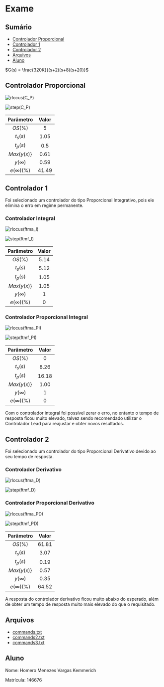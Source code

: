 # Exame

## Sumário

- [Controlador Proporcional](#controlador-proporcional)
- [Controlador 1](#controlador-1)
- [Controlador 2](#controlador-2)
- [Arquivos](#arquivos)
- [Aluno](#aluno)

$G(s) = \frac{320K}{(s+2)(s+8)(s+20)}$

## Controlador Proporcional

![rlocus(C_P)](Exame/rlocus(C_P).png)

![step(C_P)](Exame/step(C_P).png)

| Parâmetro | Valor |
| :-: | :-: |
| $OS(\%)$ | 5 |
| $t_s(s)$ | 1.05 |
| $t_p(s)$ | 0.5 |
| $Max\{y(x)\}$ | 0.61 |
| $y(\infty)$ | 0.59 |
| $e(\infty)(\%)$ | 41.49 |

## Controlador 1

Foi selecionado um controlador do tipo Proporcional Integrativo, pois ele elimina o erro em regime permanente.

### Controlador Integral

![rlocus(ftma_I)](Exame/C1/rlocus(ftma_I).png)

![step(ftmf_I)](Exame/C1/step(ftmf_I).png)

| Parâmetro | Valor |
| :-: | :-: |
| $OS(\%)$ | 5.14 |
| $t_s(s)$ | 5.12 |
| $t_p(s)$ | 1.05 |
| $Max\{y(x)\}$ | 1.05 |
| $y(\infty)$ | 1 |
| $e(\infty)(\%)$ | 0 |

### Controlador Proporcional Integral

![rlocus(ftma_PI)](Exame/C1/rlocus(ftma_PI).png)

![step(ftmf_PI)](Exame/C1/step(ftmf_PI).png)

| Parâmetro | Valor |
| :-: | :-: |
| $OS(\%)$ | 0 |
| $t_s(s)$ | 8.26 |
| $t_p(s)$ | 16.18 |
| $Max\{y(x)\}$ | 1.00 |
| $y(\infty)$ | 1 |
| $e(\infty)(\%)$ | 0 |

Com o controlador integral foi possível zerar o erro, no entanto o tempo de resposta ficou muito elevado, talvez sendo recomendado utilizar o Controlador Lead para reajustar e obter novos resultados.

## Controlador 2

Foi selecionado um controlador do tipo Proporcional Derivativo devido ao seu tempo de resposta.

### Controlador Derivativo

![rlocus(ftma_D)](Exame/C2/rlocus(ftma_D).png)

![step(ftmf_D)](Exame/C2/step(ftmf_D).png)

### Controlador Proporcional Derivativo

![rlocus(ftma_PD)](Exame/C2/rlocus(ftma_PD).png)

![step(ftmf_PD)](Exame/C2/step(ftmf_PD).png)

| Parâmetro | Valor |
| :-: | :-: |
| $OS(\%)$ | 61.81 |
| $t_s(s)$ | 3.07 |
| $t_p(s)$ | 0.19 |
| $Max\{y(x)\}$ | 0.57 |
| $y(\infty)$ | 0.35 |
| $e(\infty)(\%)$ | 64.52 |

A resposta do controlador derivativo ficou muito abaixo do esperado, além de obter um tempo de resposta muito mais elevado do que o requisitado.

## Arquivos

- [commands.txt](Exame/commands.txt)
- [commands2.txt](Exame/commands2.txt)
- [commands3.txt](Exame/commands3.txt)

## Aluno

Nome: Homero Menezes Vargas Kemmerich

Matrícula: 146676